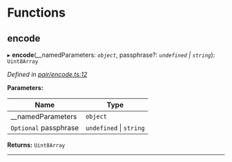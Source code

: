 

# Functions

<a id="encode"></a>

##  encode

▸ **encode**(__namedParameters: *`object`*, passphrase?: *`undefined` \| `string`*): `Uint8Array`

*Defined in [pair/encode.ts:12](https://github.com/polkadot-js/common/blob/1196bb5/packages/keyring/src/pair/encode.ts#L12)*

**Parameters:**

| Name | Type |
| ------ | ------ |
| __namedParameters | `object` |
| `Optional` passphrase | `undefined` \| `string` |

**Returns:** `Uint8Array`

___

